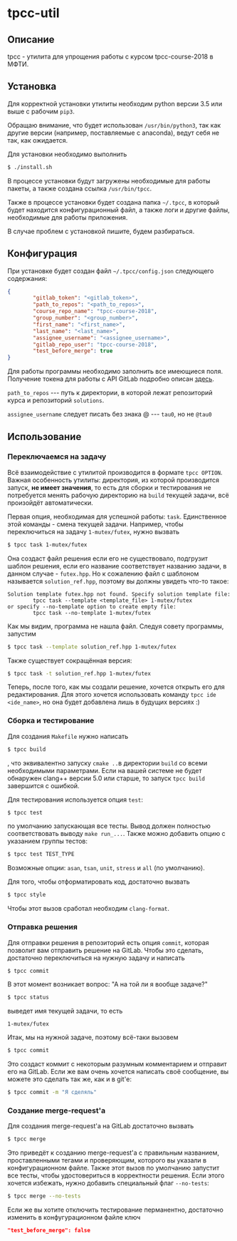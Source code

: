 # tpcc-util

## Описание

tpcc - утилита для упрощения работы с курсом tpcc-course-2018 в МФТИ.

## Установка

Для корректной установки утилиты необходим python версии 3.5 или выше с рабочим `pip3`.

Обращаю внимание, что будет использован `/usr/bin/python3`, так как другие
версии (например, поставляемые с anaconda), ведут себя не так, как ожидается.

Для установки необходимо выполнить
```bash
$ ./install.sh
```

В процессе установки будут загружены необходимые для работы пакеты, а также создана ссылка
`/usr/bin/tpcc`.

Также в процессе установки будет создана папка `~/.tpcc`, в который будет находится конфигурационный
файл, а также логи и другие файлы, необходимые для работы приложения.
 
В случае проблем с установкой пишите, будем разбираться.

## Конфигурация

При установке будет создан файл `~/.tpcc/config.json` следующего содержания:
```json
{
        "gitlab_token": "<gitlab_token>",
        "path_to_repos": "<path_to_repos>",
        "course_repo_name": "tpcc-course-2018",
        "group_number": "<group_number>",
        "first_name": "<first_name>",
        "last_name": "<last_name>",
        "assignee_username": "<assignee_username>",
        "gitlab_repo_user": "tpcc-course-2018",
        "test_before_merge": true
}
```

Для работы программы необходимо заполнить все имеющиеся поля. Получение токена для работы с
API GitLab подробно описан [здесь](https://docs.gitlab.com/ee/user/profile/personal_access_tokens.html).

`path_to_repos` --- путь к директории, в которой лежат репозиторий курса и репозиторий `solutions`.

`assignee_username` следует писать без знака @ --- `tau0`, но не `@tau0`

## Использование

### Переключаемся на задачу

Всё взаимодействие с утилитой производится в формате `tpcc OPTION`. Важная особенность утилиты:
директория, из которой производится запуск, **не имеет значения**, то есть для сборки и тестирования
не потребуется менять рабочую директорию на `build` текущей задачи, всё произойдёт автоматически.


Первая опция, необходимая для успешной работы: `task`. Единственное этой команды - смена 
текущей задачи. Например, чтобы переключиться на задачу `1-mutex/futex`, нужно вызвать
```bash
$ tpcc task 1-mutex/futex
```

Она создаст файл решения если его не существовало, подгрузит шаблон решения, если его название соответствует названию задачи, 
в данном случае - `futex.hpp`. Но к сожалению файл с шаблоном называется `solution_ref.hpp`, поэтому вы должны увидеть
что-то такое:

```text
Solution template futex.hpp not found. Specify solution template file:
        tpcc task --template <template_file> 1-mutex/futex
or specify --no-template option to create empty file:
        tpcc task --no-template 1-mutex/futex
``` 

Как мы видим, программа не нашла файл. Следуя совету программы, запустим
```bash
$ tpcc task --template solution_ref.hpp 1-mutex/futex
```

Также существует сокращённая версия:
```bash
$ tpcc task -t solution_ref.hpp 1-mutex/futex
```

Теперь, после того, как мы создали решение, хочется открыть его для редактирования. Для этого
хочется использовать команду `tpcc ide <ide_name>`, но она будет добавлена лишь в будущих версиях :)

### Сборка и тестирование

Для создания `Makefile` нужно написать
```bash
$ tpcc build
```
, что эквивалентно запуску `cmake ..`в директории `build` со всеми необходимыми параметрами.
Если на вашей системе не будет обнаружен clang++ версии 5.0 или старше, 
то запуск `tpcc build` завершится с ошибкой.

Для тестирования используется опция `test`:

```bash
$ tpcc test
```
по умолчанию запускающая все тесты. Вывод должен полностью соответствовать выводу `make run_...`. 
Также можно добавить опцию с указанием группы тестов:
```bash
$ tpcc test TEST_TYPE
``` 
Возможные опции: `asan`, `tsan`, `unit`, `stress` и `all` (по умолчанию).

Для того, чтобы отформатировать код, достаточно вызвать
```bash
$ tpcc style
```
Чтобы этот вызов сработал необходим `clang-format`.

### Отправка решения

Для отправки решения в репозиторий есть опция `commit`, которая позволит вам отправить 
решение на GitLab. Чтобы это сделать, достаточно переключиться на нужную задачу и написать

```bash
$ tpcc commit
```

В этот момент возникает вопрос: "А на той ли я вообще задаче?"
```bash
$ tpcc status
```
выведет имя текущей задачи, то есть
```text
1-mutex/futex
```

Итак, мы на нужной задаче, поэтому всё-таки вызовем
```bash
$ tpcc commit
```

Это создаст коммит с некоторым разумным комментарием и отправит его на GitLab. Если же вам
очень хочется написать своё сообщение, вы можете это сделать так же, как и в git'е:

```bash
$ tpcc commit -m "Я сделяль"
```

### Создание merge-request'а

Для создания merge-request'а на GitLab достаточно вызвать
```bash
$ tpcc merge
```
Это приведёт к созданию merge-request'а с правильным названием, проставленными тегами и проверяющим,
которого вы указали в конфигурационном файле. Также этот вызов по умолчанию запустит все тесты,
чтобы удостовериться в корректности решения. Если этого хочется избежать, нужно добавить
специальный флаг `--no-tests`:

```bash
$ tpcc merge --no-tests
```

Если же вы хотите отключить тестирование перманентно, достаточно изменить в конфугурационном
файле ключ 
```json
"test_before_merge": false
```
